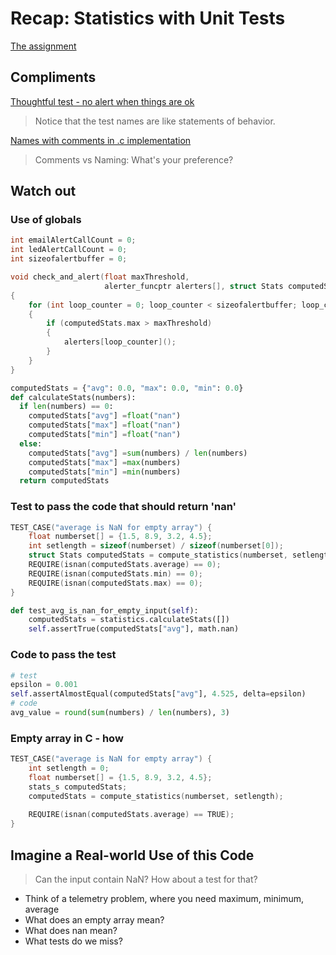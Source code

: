 # Recap: Statistics with Unit Tests

[The assignment](https://github.com/clean-code-craft-tcq-1?q=statisact)

## Compliments

[Thoughtful test - no alert when things are ok](https://github.com/clean-code-craft-tcq-1/start-stats-c-VishalSubban/blob/master/stats-test.cpp)

> Notice that the test names are like statements of behavior.

[Names with comments in .c implementation](https://github.com/clean-code-craft-tcq-1/start-stats-c-NaveenBalachandar-dev/blob/master/stats.c)

> Comments vs Naming: What's your preference?

## Watch out

### Use of globals

```c
int emailAlertCallCount = 0;
int ledAlertCallCount = 0;
int sizeofalertbuffer = 0;

void check_and_alert(float maxThreshold,
                     alerter_funcptr alerters[], struct Stats computedStats)
{
	for (int loop_counter = 0; loop_counter < sizeofalertbuffer; loop_counter++)
	{
		if (computedStats.max > maxThreshold)
		{
			alerters[loop_counter]();
		}
	}
}
```
```python
computedStats = {"avg": 0.0, "max": 0.0, "min": 0.0}
def calculateStats(numbers):
  if len(numbers) == 0:
    computedStats["avg"] =float("nan")
    computedStats["max"] =float("nan")
    computedStats["min"] =float("nan")
  else: 
    computedStats["avg"] =sum(numbers) / len(numbers)
    computedStats["max"] =max(numbers)
    computedStats["min"] =min(numbers)
  return computedStats
```

### Test to pass the code that should return 'nan'

```c
TEST_CASE("average is NaN for empty array") {
    float numberset[] = {1.5, 8.9, 3.2, 4.5};
    int setlength = sizeof(numberset) / sizeof(numberset[0]);
    struct Stats computedStats = compute_statistics(numberset, setlength);    
    REQUIRE(isnan(computedStats.average) == 0);
    REQUIRE(isnan(computedStats.min) == 0);
    REQUIRE(isnan(computedStats.max) == 0);
}
```
```python
def test_avg_is_nan_for_empty_input(self):
    computedStats = statistics.calculateStats([])
    self.assertTrue(computedStats["avg"], math.nan)
```

### Code to pass the test
```python
# test
epsilon = 0.001
self.assertAlmostEqual(computedStats["avg"], 4.525, delta=epsilon)
# code
avg_value = round(sum(numbers) / len(numbers), 3)
```

### Empty array in C - how

```c
TEST_CASE("average is NaN for empty array") {
    int setlength = 0;
    float numberset[] = {1.5, 8.9, 3.2, 4.5};
    stats_s computedStats;
    computedStats = compute_statistics(numberset, setlength);
    
    REQUIRE(isnan(computedStats.average) == TRUE);
}
```

## Imagine a Real-world Use of this Code

> Can the input contain NaN? How about a test for that?

- Think of a telemetry problem, where you need maximum, minimum, average
- What does an empty array mean?
- What does nan mean?
- What tests do we miss?
